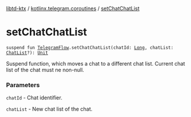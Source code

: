 [libtd-ktx](../index.md) / [kotlinx.telegram.coroutines](index.md) / [setChatChatList](./set-chat-chat-list.md)

# setChatChatList

`suspend fun `[`TelegramFlow`](../kotlinx.telegram.core/-telegram-flow/index.md)`.setChatChatList(chatId: `[`Long`](https://kotlinlang.org/api/latest/jvm/stdlib/kotlin/-long/index.html)`, chatList: `[`ChatList`](https://tdlibx.github.io/td/docs/org/drinkless/td/libcore/telegram/TdApi.ChatList.html)`?): `[`Unit`](https://kotlinlang.org/api/latest/jvm/stdlib/kotlin/-unit/index.html)

Suspend function, which moves a chat to a different chat list. Current chat list of the chat must
ne non-null.

### Parameters

`chatId` - Chat identifier.

`chatList` - New chat list of the chat.